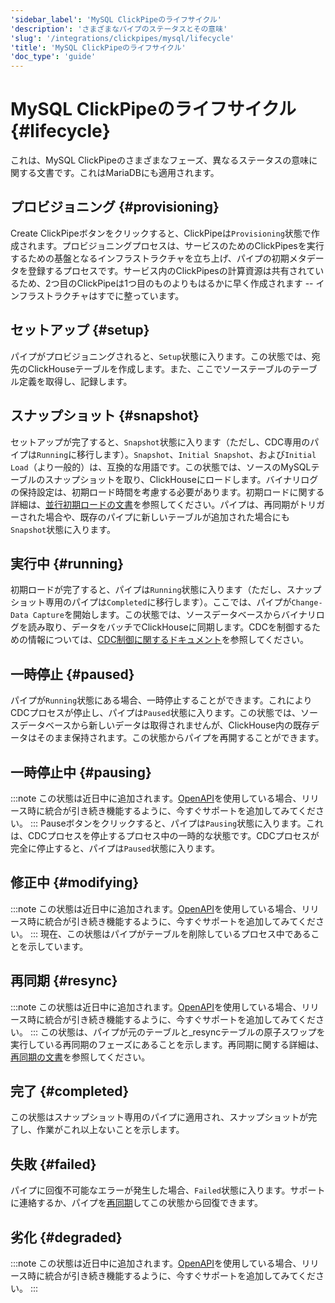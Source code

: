 ```yaml
---
'sidebar_label': 'MySQL ClickPipeのライフサイクル'
'description': 'さまざまなパイプのステータスとその意味'
'slug': '/integrations/clickpipes/mysql/lifecycle'
'title': 'MySQL ClickPipeのライフサイクル'
'doc_type': 'guide'
---
```



# MySQL ClickPipeのライフサイクル {#lifecycle}

これは、MySQL ClickPipeのさまざまなフェーズ、異なるステータスの意味に関する文書です。これはMariaDBにも適用されます。

## プロビジョニング {#provisioning}

Create ClickPipeボタンをクリックすると、ClickPipeは`Provisioning`状態で作成されます。プロビジョニングプロセスは、サービスのためのClickPipesを実行するための基盤となるインフラストラクチャを立ち上げ、パイプの初期メタデータを登録するプロセスです。サービス内のClickPipesの計算資源は共有されているため、2つ目のClickPipeは1つ目のものよりもはるかに早く作成されます -- インフラストラクチャはすでに整っています。

## セットアップ {#setup}

パイプがプロビジョニングされると、`Setup`状態に入ります。この状態では、宛先のClickHouseテーブルを作成します。また、ここでソーステーブルのテーブル定義を取得し、記録します。

## スナップショット {#snapshot}

セットアップが完了すると、`Snapshot`状態に入ります（ただし、CDC専用のパイプは`Running`に移行します）。`Snapshot`、`Initial Snapshot`、および`Initial Load`（より一般的）は、互換的な用語です。この状態では、ソースのMySQLテーブルのスナップショットを取り、ClickHouseにロードします。バイナリログの保持設定は、初期ロード時間を考慮する必要があります。初期ロードに関する詳細は、[並行初期ロードの文書](./parallel_initial_load)を参照してください。パイプは、再同期がトリガーされた場合や、既存のパイプに新しいテーブルが追加された場合にも`Snapshot`状態に入ります。

## 実行中 {#running}

初期ロードが完了すると、パイプは`Running`状態に入ります（ただし、スナップショット専用のパイプは`Completed`に移行します）。ここでは、パイプが`Change-Data Capture`を開始します。この状態では、ソースデータベースからバイナリログを読み取り、データをバッチでClickHouseに同期します。CDCを制御するための情報については、[CDC制御に関するドキュメント](./sync_control)を参照してください。

## 一時停止 {#paused}

パイプが`Running`状態にある場合、一時停止することができます。これによりCDCプロセスが停止し、パイプは`Paused`状態に入ります。この状態では、ソースデータベースから新しいデータは取得されませんが、ClickHouse内の既存データはそのまま保持されます。この状態からパイプを再開することができます。

## 一時停止中 {#pausing}

:::note
この状態は近日中に追加されます。[OpenAPI](https://clickhouse.com/docs/cloud/manage/openapi)を使用している場合、リリース時に統合が引き続き機能するように、今すぐサポートを追加してみてください。
:::
Pauseボタンをクリックすると、パイプは`Pausing`状態に入ります。これは、CDCプロセスを停止するプロセス中の一時的な状態です。CDCプロセスが完全に停止すると、パイプは`Paused`状態に入ります。

## 修正中 {#modifying}
:::note
この状態は近日中に追加されます。[OpenAPI](https://clickhouse.com/docs/cloud/manage/openapi)を使用している場合、リリース時に統合が引き続き機能するように、今すぐサポートを追加してみてください。
:::
現在、この状態はパイプがテーブルを削除しているプロセス中であることを示しています。

## 再同期 {#resync}
:::note
この状態は近日中に追加されます。[OpenAPI](https://clickhouse.com/docs/cloud/manage/openapi)を使用している場合、リリース時に統合が引き続き機能するように、今すぐサポートを追加してみてください。
:::
この状態は、パイプが元のテーブルと_resyncテーブルの原子スワップを実行している再同期のフェーズにあることを示します。再同期に関する詳細は、[再同期の文書](./resync)を参照してください。

## 完了 {#completed}

この状態はスナップショット専用のパイプに適用され、スナップショットが完了し、作業がこれ以上ないことを示します。

## 失敗 {#failed}

パイプに回復不可能なエラーが発生した場合、`Failed`状態に入ります。サポートに連絡するか、パイプを[再同期](./resync)してこの状態から回復できます。

## 劣化 {#degraded}

:::note
この状態は近日中に追加されます。[OpenAPI](https://clickhouse.com/docs/cloud/manage/openapi)を使用している場合、リリース時に統合が引き続き機能するように、今すぐサポートを追加してみてください。
:::
